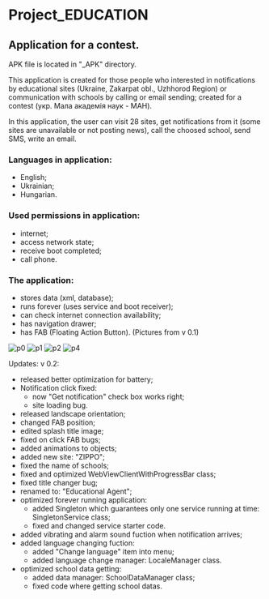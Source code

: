# Project_EDUCATION
## Application for a contest.

APK file is located in "_APK" directory.

This application is created for those people who interested in notifications by educational sites (Ukraine, Zakarpat obl., Uzhhorod Region) or communication with schools by calling or email sending; created for a contest (укр. Мала академія наук - МАН).

In this application, the user can visit 28 sites, get notifications from it (some sites are unavailable or not posting news), call the choosed school, send SMS, write an email.

### Languages in application:
 - English;
 - Ukrainian;
 - Hungarian.

### Used permissions in application:
 - internet;
 - access network state;
 - receive boot completed;
 - call phone.
 
### The application:
 - stores data (xml, database);
 - runs forever (uses service and boot receiver);
 - can check internet connection availability;
 - has navigation drawer;
 - has FAB (Floating Action Button).
(Pictures from v 0.1)
 
 
 
 
![p0](https://user-images.githubusercontent.com/22663206/32137163-acfa3d06-bc1a-11e7-88bf-4d35003d2b31.PNG)
![p1](https://user-images.githubusercontent.com/22663206/32137164-ad2bcfec-bc1a-11e7-879d-a38fbf5e8a68.PNG)
![p2](https://user-images.githubusercontent.com/22663206/32137165-ad542622-bc1a-11e7-81d3-8c5a7d926c8d.PNG)
![p4](https://user-images.githubusercontent.com/22663206/32137166-ad7ee09c-bc1a-11e7-8013-44504cdbdbb5.PNG)

Updates:
v 0.2:
  - released better optimization for battery;
  - Notification click fixed:
    - now "Get notification" check box works right;
    - site loading bug.
  - released landscape orientation;
  - changed FAB position;
  - edited splash title image;
  - fixed on click FAB bugs;
  - added animations to objects;
  - added new site: "ZIPPO";
  - fixed the name of schools;
  - fixed and optimized WebViewClientWithProgressBar class;
  - fixed title changer bug;
  - renamed to: "Educational Agent";
  - optimized forever running application:
    - added Singleton which guarantees only one service running at time: SingletonService class;
    - fixed and changed service starter code.
  - added vibrating and alarm sound fuction when notification arrives;
  - added language changing fuction:
    - added "Change language" item into menu;
    - added language change manager: LocaleManager class.
  - optimized school data getting:
    - added data manager: SchoolDataManager class;
    - fixed code where getting school datas.
